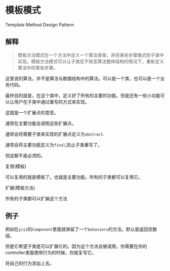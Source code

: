 # 模板模式

Template Method Design Pattern

## 解释

> 模板方法模式在一个方法中定义一个算法骨架，并将某些步骤推迟到子类中实现。模板方法模式可以让子类在不改变算法整体结构的情况下，重新定义算法中的某些步骤。
> 

这里说的算法，并不是算法与数据结构中的算法。可以是一个类，也可以是一个业务代码。

最终目的就是，在这个类中，定义好了所有的主要的功能。但是还有一些小功能可以让用户在子类中通过重写的方式来实现。

这就是一个扩展点的意思。

通常在主要功能会调用这些扩展点。

通常会将需要子类来实现的扩展点定义为`abstract`.

通常会将主要功能定义为`final`,防止子类重写了。

但这都不是必须的。


复用(模板)

可以复用的就是模板了。也就是主要功能。所有的子类都可以复用它。

扩展(模板方法)

所有的子类都可以扩展这个方法


## 例子

例如在`yii2`的`Component`里面就保留了一个`behaviors`的方法。默认是返回空数组。

但是它希望子类是可以扩展它的。因为这个方法会被调用，你需要在你的controller里面使用行为的时候，你就复写它。

将自己的行为添加上去。




